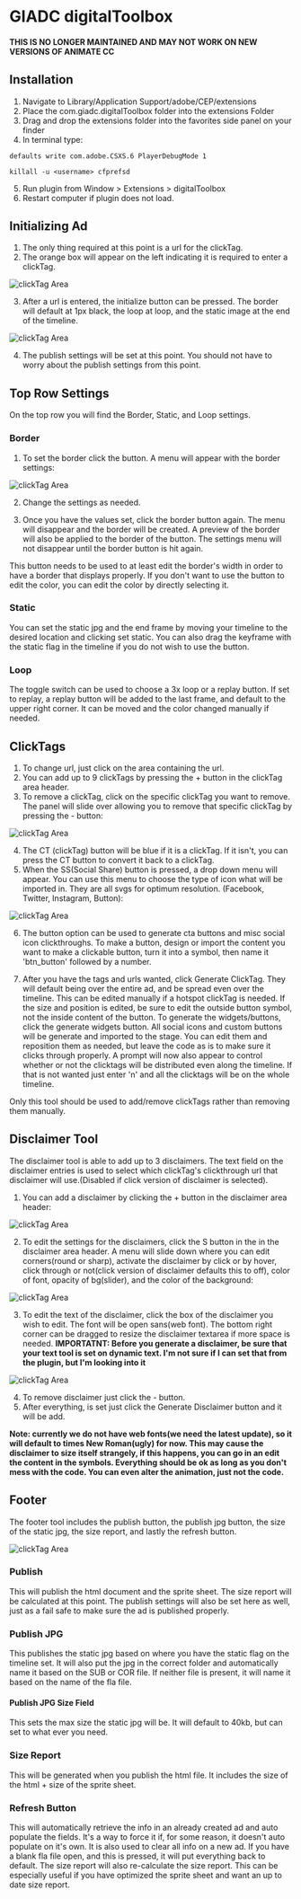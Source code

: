 # GIADC digitalToolbox
#### THIS IS NO LONGER MAINTAINED AND MAY NOT WORK ON NEW VERSIONS OF ANIMATE CC


## Installation

1. Navigate to Library/Application Support/adobe/CEP/extensions
2. Place the com.giadc.digitalToolbox folder into the extensions Folder
3. Drag and drop the extensions folder into the favorites side panel on your finder
4. In terminal type:

  ```
  defaults write com.adobe.CSXS.6 PlayerDebugMode 1
  ```
  ```
  killall -u <username> cfprefsd
  ```

5. Run plugin from Window > Extensions > digitalToolbox
6. Restart computer if plugin does not load.

## Initializing Ad

1. The only thing required at this point is a url for the clickTag.
2. The orange box will appear on the left indicating it is required to enter a clickTag.

  ![clickTag Area](https://raw.githubusercontent.com/vanmeeter/com.giadc.digitaltoolbox/super_cleanup_time/images/Screen%20Shot%202016-10-28%20at%2011.29.04%20AM.png)

3. After a url is entered, the initialize button can be pressed. The border will default at 1px black, the loop at loop, and the static image at the end of the timeline.

  ![clickTag Area](https://raw.githubusercontent.com/vanmeeter/com.giadc.digitaltoolbox/super_cleanup_time/images/Screen%20Shot%202016-10-28%20at%2011.45.03%20AM.png)

4. The publish settings will be set at this point. You should not have to worry about the publish settings from this point.

## Top Row Settings

On the top row you will find the Border, Static, and Loop settings.

### Border

1. To set the border click the button. A menu will appear with the border settings:

  ![clickTag Area](https://raw.githubusercontent.com/vanmeeter/com.giadc.digitaltoolbox/super_cleanup_time/images/Screen%20Shot%202016-10-28%20at%2011.48.52%20AM.png)

2. Change the settings as needed.

3. Once you have the values set, click the border button again. The menu will disappear and the border will be created. A preview of the border will also be applied to the border of the button. The settings menu will not disappear until the border button is hit again.

This button needs to be used to at least edit the border's width in order to have a border that displays properly. If you don't want to use the button to edit the color, you can edit the color by directly selecting it.

### Static

You can set the static jpg and the end frame by moving your timeline to the desired location and clicking set static. You can also drag the keyframe with the static flag in the timeline if you do not wish to use the button.

### Loop

The toggle switch can be used to choose a 3x loop or a replay button. If set to replay, a replay button will be added to the last frame, and default to the upper right corner. It can be moved and the color changed manually if needed.

## ClickTags

1. To change url, just click on the area containing the url.
2. You can add up to 9 clickTags by pressing the + button in the clickTag area header.
3. To remove a clickTag, click on the specific clickTag you want to remove. The panel will slide over allowing you to remove that specific clickTag by pressing the - button:

  ![clickTag Area](https://raw.githubusercontent.com/vanmeeter/com.giadc.digitaltoolbox/super_cleanup_time/images/clickTag.png)

4. The CT (clickTag) button will be blue if it is a clickTag. If it isn't, you can press the CT button to convert it back to a clickTag.
5. When the SS(Social Share) button is pressed, a drop down menu will appear. You can use this menu to choose the type of icon what will be imported in. They are all svgs for optimum resolution. (Facebook, Twitter, Instagram, Button):

  ![clickTag Area](https://raw.githubusercontent.com/vanmeeter/com.giadc.digitaltoolbox/super_cleanup_time/images/ss_drop.png)

6. The button option can be used to generate cta buttons and misc social icon clickthroughs. To make a button, design or import the content you want to make a clickable button, turn it into a symbol, then name it 'btn_button' followed by a number.

7. After you have the tags and urls wanted, click Generate ClickTag. They will default being over the entire ad, and be spread even over the timeline. This can be edited manually if a hotspot clickTag is needed. If the size and position is edited, be sure to edit the outside button symbol, not the inside content of the button. To generate the widgets/buttons, click the generate widgets button. All social icons and custom buttons will be generate and imported to the stage. You can edit them and reposition them as needed, but leave the code as is to make sure it clicks through properly. A prompt will now also appear to control whether or not the clicktags will be distributed even along the timeline. If that is not wanted just enter 'n' and all the clicktags will be on the whole timeline.

Only this tool should be used to add/remove clickTags rather than removing them manually.

## Disclaimer Tool

The disclaimer tool is able to add up to 3 disclaimers. The text field on the disclaimer entries is used to select which clickTag's clickthrough url that disclaimer will use.(Disabled if click version of disclaimer is selected).

1. You can add a disclaimer by clicking the + button in the disclaimer area header:

  ![clickTag Area](https://raw.githubusercontent.com/vanmeeter/com.giadc.digitaltoolbox/super_cleanup_time/images/discTool.png)

2. To edit the settings for the disclaimers, click the S button in the in the disclaimer area header. A menu will slide down where you can edit corners(round or sharp), activate the disclaimer by click or by hover, click through or not(click version of disclaimer defaults this to off), color of font, opacity of bg(slider), and the color of the background:

  ![clickTag Area](https://raw.githubusercontent.com/vanmeeter/com.giadc.digitaltoolbox/super_cleanup_time/images/disc_settings.png)

3. To edit the text of the disclaimer, click the box of the disclaimer you wish to edit. The font will be open sans(web font). The bottom right corner can be dragged to resize the disclaimer textarea if more space is needed. **IMPORTATNT: Before you generate a disclaimer, be sure that your text tool is set on dynamic text. I'm not sure if I can set that from the plugin, but I'm looking into it**

  ![clickTag Area](https://raw.githubusercontent.com/vanmeeter/com.giadc.digitaltoolbox/super_cleanup_time/images/disc.png)

4. To remove disclaimer just click the - button.
5. After everything, is set just click the Generate Disclaimer button and it will be add.

**Note: currently we do not have web fonts(we need the latest update), so it will default to times New Roman(ugly) for now. This may cause the disclaimer to size itself strangely, if this happens, you can go in an edit the content in the symbols. Everything should be ok as long as you don't mess with the code. You can even alter the animation, just not the code.**

## Footer

The footer tool includes the publish button, the publish jpg button, the size of the static jpg, the size report, and lastly the refresh button.

![clickTag Area](https://raw.githubusercontent.com/vanmeeter/com.giadc.digitaltoolbox/super_cleanup_time/images/Screen%20Shot%202016-10-28%20at%2012.30.41%20PM.png)

### Publish

This will publish the html document and the sprite sheet. The size report will be calculated at this point. The publish settings will also be set here as well, just as a fail safe to make sure the ad is published properly.

### Publish JPG

This publishes the static jpg based on where you have the static flag on the timeline set. It will also put the jpg in the correct folder and automatically name it based on the SUB or COR file. If neither file is present, it will name it based on the name of the fla file.

#### Publish JPG Size Field

This sets the max size the static jpg will be. It will default to 40kb, but can set to what ever you need.

### Size Report

This will be generated when you publish the html file. It includes the size of the html + size of the sprite sheet.

### Refresh Button

This will automatically retrieve the info in an already created ad and auto populate the fields. It's a way to force it if, for some reason, it doesn't auto populate on it's own. It is also used to clear all info on a new ad. If you have a blank fla file open, and this is pressed, it will put everything back to default. The size report will also re-calculate the size report. This can be especially useful if you have optimized the sprite sheet and want an up to date size report.
